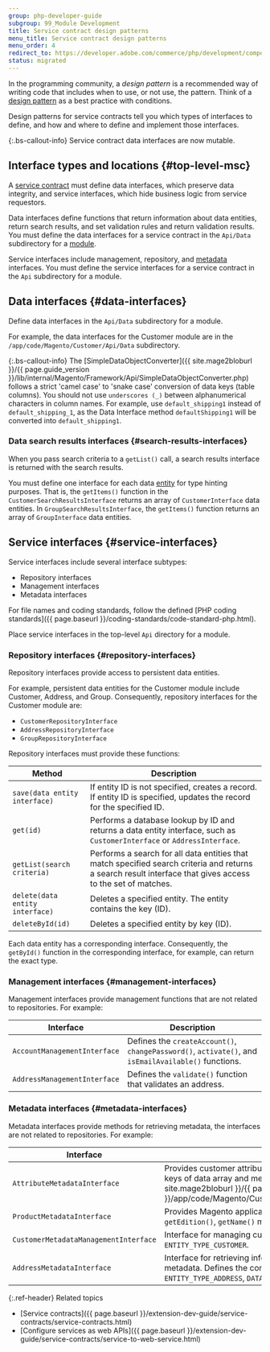 ```yaml
---
group: php-developer-guide
subgroup: 99_Module Development
title: Service contract design patterns
menu_title: Service contract design patterns
menu_order: 4
redirect_to: https://developer.adobe.com/commerce/php/development/components/service-contracts/design-patterns/
status: migrated
---
```


In the programming community, a _design pattern_ is a recommended way of writing code that includes when to use, or not use, the pattern. Think of a [design pattern](https://glossary.magento.com/design-pattern) as a best practice with conditions.

Design patterns for service contracts tell you which types of interfaces to define, and how and where to define and implement those interfaces.

{:.bs-callout-info}
Service contract data interfaces are now mutable.

## Interface types and locations {#top-level-msc}

A [service contract](https://glossary.magento.com/service-contract) must define data interfaces, which preserve data integrity, and service interfaces, which hide business logic from service requestors.

Data interfaces define functions that return information about data entities, return search results, and set validation rules and return validation results. You must define the data interfaces for a service contract in the `Api/Data` subdirectory for a [module](https://glossary.magento.com/module).

Service interfaces include management, repository, and [metadata](https://glossary.magento.com/metadata) interfaces.
You must define the service interfaces for a service contract in the `Api` subdirectory for a module.

## Data interfaces {#data-interfaces}

Define data interfaces in the `Api/Data` subdirectory for a module.

For example, the data interfaces for the Customer module are in the `/app/code/Magento/Customer/Api/Data` subdirectory.

{:.bs-callout-info}
The [SimpleDataObjectConverter]({{ site.mage2bloburl }}/{{ page.guide_version }}/lib/internal/Magento/Framework/Api/SimpleDataObjectConverter.php) follows a strict 'camel case' to 'snake case' conversion of data keys (table columns). You should not use `underscores (_)` between alphanumerical characters in column names.
For example, use `default_shipping1` instead of `default_shipping_1`, as the Data Interface method `defaultShipping1` will be converted into `default_shipping1`.

### Data search results interfaces {#search-results-interfaces}

When you pass search criteria to a `getList()` call, a search results interface is returned with the search results.

You must define one interface for each data [entity](https://glossary.magento.com/entity) for type hinting purposes. That is, the `getItems()` function in the
`CustomerSearchResultsInterface` returns an array of `CustomerInterface` data entities.
In `GroupSearchResultsInterface`, the `getItems()` function returns an array of `GroupInterface` data entities.

## Service interfaces {#service-interfaces}

Service interfaces include several interface subtypes:

-  Repository interfaces
-  Management interfaces
-  Metadata interfaces

For file names and coding standards, follow the defined [PHP coding standards]({{ page.baseurl }}/coding-standards/code-standard-php.html).

Place service interfaces in the top-level `Api` directory for a module.

### Repository interfaces {#repository-interfaces}

Repository interfaces provide access to persistent data entities.

For example, persistent data entities for the Customer module include Customer, Address, and Group. Consequently, repository interfaces for the Customer module are:

-  `CustomerRepositoryInterface`
-  `AddressRepositoryInterface`
-  `GroupRepositoryInterface`

Repository interfaces must provide these functions:

Method | Description
--- | ---
`save(data entity interface)` | If entity ID is not specified, creates a record. If entity ID is specified, updates the record for the specified ID.
`get(id)` | Performs a database lookup by ID and returns a data entity interface, such as `CustomerInterface` or `AddressInterface`.
`getList(search criteria)` | Performs a search for all data entities that match specified search criteria and returns a search result interface that gives access to the set of matches.
`delete(data entity interface)` | Deletes a specified entity. The entity contains the key (ID).
`deleteById(id)` | Deletes a specified entity by key (ID).

Each data entity has a corresponding interface. Consequently, the `getById()` function in the corresponding interface, for example, can return the exact type.

### Management interfaces {#management-interfaces}

Management interfaces provide management functions that are not related to repositories. For example:

Interface | Description
--- | ---
`AccountManagementInterface` | Defines the `createAccount()`, `changePassword()`, `activate()`, and `isEmailAvailable()` functions.
`AddressManagementInterface` | Defines the `validate()` function that validates an address.

### Metadata interfaces {#metadata-interfaces}

Metadata interfaces provide methods for retrieving metadata, the interfaces are not related to repositories. For example:

Interface | Description
--- | ---
`AttributeMetadataInterface` | Provides customer attribute metadata and defines the constants used as keys of data array and methods. See more [AttributeMetadataInterface]({{ site.mage2bloburl }}/{{ page.guide_version }}/app/code/Magento/Customer/Api/Data/AttributeMetadataInterface.php).
`ProductMetadataInterface` | Provides Magento application product metadata. Defines the `getVersion()`, `getEdition()`, `getName()` methods.
`CustomerMetadataManagementInterface` | Interface for managing customer attributes metadata. Defines the constant `ENTITY_TYPE_CUSTOMER`.
`AddressMetadataInterface` | Interface for retrieving information about customer address attributes metadata. Defines the constants `ATTRIBUTE_SET_ID_ADDRESS`, `ENTITY_TYPE_ADDRESS`, `DATA_INTERFACE_NAME`.

{:.ref-header}
Related topics

-  [Service contracts]({{ page.baseurl }}/extension-dev-guide/service-contracts/service-contracts.html)
-  [Configure services as web APIs]({{ page.baseurl }}/extension-dev-guide/service-contracts/service-to-web-service.html)
